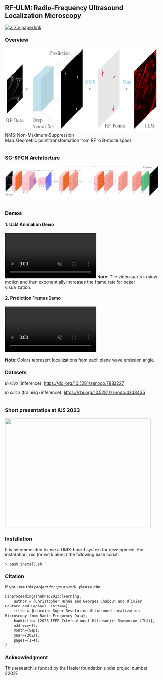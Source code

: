 ## RF-ULM: Radio-Frequency Ultrasound Localization Microscopy

[![arXiv paper link](https://img.shields.io/badge/paper-arXiv:2306.08281-red)](https://arxiv.org/pdf/2310.01545.pdf)

### Overview
<div style="background-color: white;">
<img src="https://github.com/hahnec/rf-ulm/blob/master/docs/rf-ulm_concept.svg" width="500" scale="100%">
</div>
NMS: Non-Maximum-Suppression
<br>
Map: Geometric point transformation from RF to B-mode space
<br>
<br>

### SG-SPCN Architecture
<div style="background-color: white;">
<img src="https://github.com/hahnec/rf-ulm/blob/master/docs/rf-ulm_arch.svg" width="780" scale="100%">
</div>
<br>

### Demos
#### 1. ULM Animation Demo
<video src="https://github.com/hahnec/rf-ulm/assets/33809838/e37aee11-c07f-4d9b-8672-5a9b466edd26" controls autoplay loop muted>
    Link: https://github.com/hahnec/rf-ulm/assets/33809838/e37aee11-c07f-4d9b-8672-5a9b466edd26
</video>
<b>Note</b>: The video starts in slow motion and then exponentially increases the frame rate for better visualization.
<br>

#### 2. Prediction Frames Demo
<video src="https://github.com/hahnec/rf-ulm/assets/33809838/4f4002bb-01e1-405f-aa56-e3c6b7a3b654" controls autoplay loop muted>
    Link: https://github.com/hahnec/rf-ulm/assets/33809838/4f4002bb-01e1-405f-aa56-e3c6b7a3b654
</video>

<b>Note</b>: Colors represent localizations from each plane wave emission angle.

### Datasets

*In vivo* (inference): https://doi.org/10.5281/zenodo.7883227

*In silico* (training+inference): https://doi.org/10.5281/zenodo.4343435
<br>
<br>

### Short presentation at IUS 2023

[<img src="https://img.youtube.com/vi/eJJXnXay-fU/hqdefault.jpg" width="480" height="360"
/>](https://www.youtube.com/embed/eJJXnXay-fU)

### Installation

It is recommended to use a UNIX-based system for development. For installation, run (or work along) the following bash script:

```
> bash install.sh
```

### Citation

If you use this project for your work, please cite:

```
@inproceedings{hahne:2023:learning,
    author = {Christopher Hahne and Georges Chabouh and Olivier Couture and Raphael Sznitman},
    title = {Learning Super-Resolution Ultrasound Localization Microscopy from Radio-Frequency Data},
    booktitle= {2023 IEEE International Ultrasonics Symposium (IUS)},
    address={},
    month={Sep},
    year={2023},
    pages={1-4},
}
```

<!--
```
@misc{rfulm:2023,
      title={RF-ULM: Deep Learning for Radio-Frequency Ultrasound Localization Microscopy}, 
      author={Christopher Hahne and Georges Chabouh and Arthur Chavignon and Olivier Couture and Raphael Sznitman},
      year={2023},
      eprint={},
      archivePrefix={arXiv},
      primaryClass={cs.CV}
}
```
-->

### Acknowledgment

This research is funded by the Hasler foundation under project number 22027.

